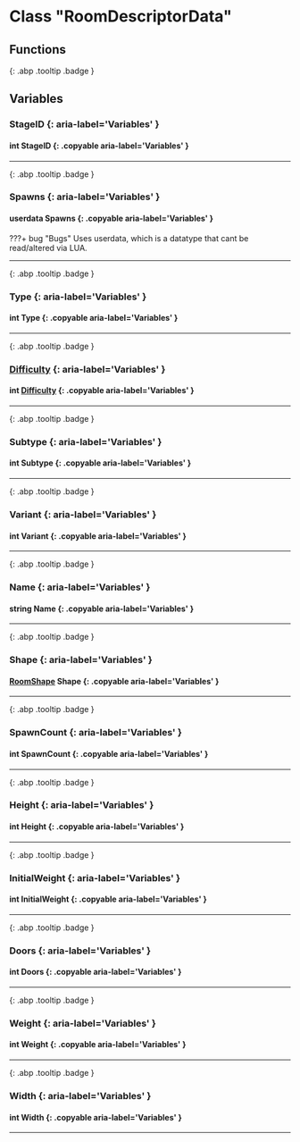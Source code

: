 # Class "RoomDescriptorData"
## Functions
[ ](#){: .abp .tooltip .badge }
## Variables
### StageID {: aria-label='Variables' }
#### int StageID  {: .copyable aria-label='Variables' }

___ 
[ ](#){: .abp .tooltip .badge }
### Spawns {: aria-label='Variables' }
#### userdata Spawns  {: .copyable aria-label='Variables' }


???+ bug "Bugs"
    Uses userdata, which is a datatype that cant be read/altered via LUA.
___ 
[ ](#){: .abp .tooltip .badge }
### Type {: aria-label='Variables' }
#### int Type  {: .copyable aria-label='Variables' }

___ 
[ ](#){: .abp .tooltip .badge }
### [Difficulty](../enums/Difficulty) {: aria-label='Variables' }
#### int [Difficulty](../enums/Difficulty)  {: .copyable aria-label='Variables' }

___ 
[ ](#){: .abp .tooltip .badge }
### Subtype {: aria-label='Variables' }
#### int Subtype  {: .copyable aria-label='Variables' }

___ 
[ ](#){: .abp .tooltip .badge }
### Variant {: aria-label='Variables' }
#### int Variant  {: .copyable aria-label='Variables' }

___ 
[ ](#){: .abp .tooltip .badge }
### Name {: aria-label='Variables' }
#### string Name  {: .copyable aria-label='Variables' }

___ 
[ ](#){: .abp .tooltip .badge }
### Shape {: aria-label='Variables' }
#### [RoomShape](../enums/RoomShape) Shape  {: .copyable aria-label='Variables' }

___ 
[ ](#){: .abp .tooltip .badge }
### SpawnCount {: aria-label='Variables' }
#### int SpawnCount  {: .copyable aria-label='Variables' }

___ 
[ ](#){: .abp .tooltip .badge }
### Height {: aria-label='Variables' }
#### int Height  {: .copyable aria-label='Variables' }

___ 
[ ](#){: .abp .tooltip .badge }
### InitialWeight {: aria-label='Variables' }
#### int InitialWeight  {: .copyable aria-label='Variables' }

___ 
[ ](#){: .abp .tooltip .badge }
### Doors {: aria-label='Variables' }
#### int Doors  {: .copyable aria-label='Variables' }

___ 
[ ](#){: .abp .tooltip .badge }
### Weight {: aria-label='Variables' }
#### int Weight  {: .copyable aria-label='Variables' }

___ 
[ ](#){: .abp .tooltip .badge }
### Width {: aria-label='Variables' }
#### int Width  {: .copyable aria-label='Variables' }

___ 
